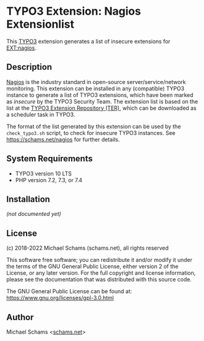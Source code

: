 # TYPO3 Extension: Nagios Extensionlist

This [TYPO3](https://typo3.org) extension generates a list of insecure extensions for [EXT:nagios](https://github.com/schams-net/nagios).

## Description

[Nagios](https://nagios.org) is the industry standard in open-source server/service/network monitoring.
This extension can be installed in any (compatible) TYPO3 instance to generate a list of TYPO3 extensions,
which have been marked as *insecure* by the TYPO3 Security Team. The extension list is based on the
list at the [TYPO3 Extension Repository (TER)](https://extensions.typo3.org), which can be downloaded
as a scheduler task in TYPO3.

The format of the list generated by this extension can be used by the `check_typo3.sh` script, to check
for insecure TYPO3 instances. See https://schams.net/nagios for further details.

## System Requirements

* TYPO3 version 10 LTS
* PHP version 7.2, 7.3, or 7.4

## Installation

*(not documented yet)*

## License

(c) 2018-2022 Michael Schams (schams.net), all rights reserved

This software free software; you can redistribute it and/or modify it under the terms of the GNU General
Public License, either version 2 of the License, or any later version. For the full copyright and license
information, please see the documentation that was distributed with this source code.

The GNU General Public License can be found at:  
https://www.gnu.org/licenses/gpl-3.0.html

## Author

Michael Schams <[schams.net](https://schams.net)>
